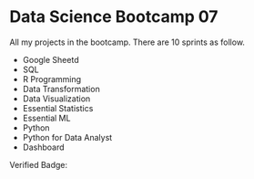 # Data Science Bootcamp 07

All my projects in the bootcamp. There are 10 sprints as follow.

- Google Sheetd
- SQL
- R Programming
- Data Transformation
- Data Visualization
- Essential Statistics
- Essential ML
- Python
- Python for Data Analyst
- Dashboard

Verified Badge: 
